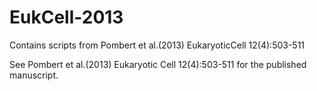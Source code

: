 EukCell-2013
============

Contains scripts from Pombert et al.(2013) EukaryoticCell 12(4):503-511 

See Pombert et al.(2013) Eukaryotic Cell 12(4):503-511 for the published manuscript.
